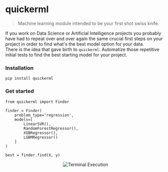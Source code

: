 # quickerml
>Machine learning module intended to be your first shot swiss knife.

If you work on Data Science or Artificial Intelligence projects you probably have had to repeat over and over again the same crucial first steps on your project in order to find what's the best model option for your data.  
There is the idea that gave birth to `quickerml`: Automatize those repetitive initial tests to find the best starting model for your project.

### Installation
```
pip install quickerml
```

### Get started
```
from quickerml import Finder

finder = Finder(
    problem_type='regression', 
    models=[
        LinearSVR(), 
        RandomForestRegressor(), 
        XGBRegressor(), 
        LGBMRegressor()
    ]
)

best = finder.find(X, y)
```

<p align="center">
  <img src="images/terminal_exec.png" alt="Terminal Execution">
</p>
